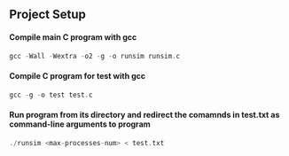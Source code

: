 ## Project Setup

#### Compile main C program with gcc

```C
gcc -Wall -Wextra -o2 -g -o runsim runsim.c
```

#### Compile C program for test with gcc

```C
gcc -g -o test test.c
```

#### Run program from its directory and redirect the comamnds in test.txt as command-line arguments to program

```C
./runsim <max-processes-num> < test.txt
```
